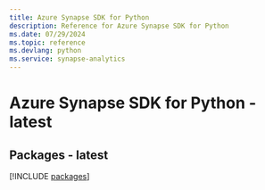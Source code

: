 ```yaml
---
title: Azure Synapse SDK for Python
description: Reference for Azure Synapse SDK for Python
ms.date: 07/29/2024
ms.topic: reference
ms.devlang: python
ms.service: synapse-analytics
---
```

# Azure Synapse SDK for Python - latest
## Packages - latest
[!INCLUDE [packages](synapse-index.md)]